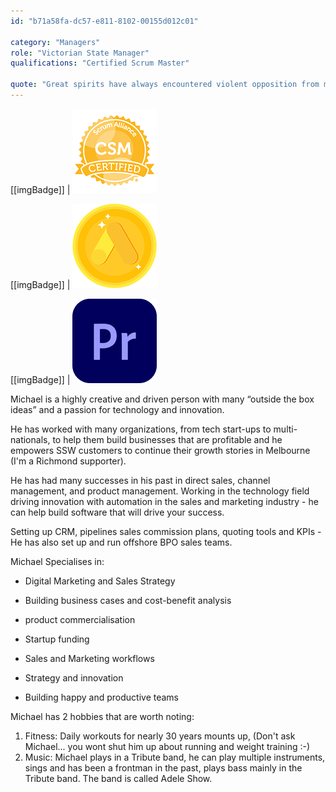 ```yaml
---
id: "b71a58fa-dc57-e811-8102-00155d012c01"

category: "Managers"
role: "Victorian State Manager"
qualifications: "Certified Scrum Master"

quote: "Great spirits have always encountered violent opposition from mediocre minds."
---
```


[[imgBadge]]
| ![Certified Scrum Master](../badges/Certification-scrumalliance-master.png)

[[imgBadge]]
| ![Google Ads Fundamental Completion](../badges/Certification-google-award-ads-fundamentals.png)

[[imgBadge]]
| ![Adobe Premiere](../badges/Designer-adobe-premiere.png)


Michael is a highly creative and driven person with many “outside the box ideas” and a passion for technology and innovation.

He has worked with many organizations, from tech start-ups to multi-nationals, to help them build businesses that are profitable and he empowers SSW customers to continue their growth stories in Melbourne (I'm a Richmond supporter).

He has had many successes in his past in direct sales, channel management, and product management. Working in the technology field driving innovation with automation in the sales and marketing industry - he can help build software that will drive your success.

Setting up CRM, pipelines sales commission plans, quoting tools and KPIs - He has also set up and run offshore BPO sales teams.

Michael Specialises in:

- Digital Marketing and Sales Strategy

- Building business cases and cost-benefit analysis

- product commercialisation

- Startup funding

- Sales and Marketing workflows

- Strategy and innovation

- Building happy and productive teams

Michael has 2 hobbies that are worth noting:
1. Fitness: Daily workouts for nearly 30 years mounts up, (Don't ask Michael... you wont shut him up about running and weight training :-)
2. Music: Michael plays in a Tribute band, he can play multiple instruments, sings and has been a frontman in the past, plays bass mainly in the Tribute band. The band is called Adele Show.
